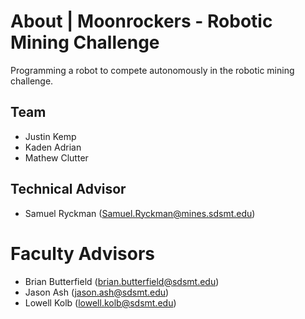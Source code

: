# About | Moonrockers - Robotic Mining Challenge

Programming a robot to compete autonomously in the robotic mining challenge. 

## Team
- Justin Kemp
- Kaden Adrian
- Mathew Clutter


## Technical Advisor
- Samuel Ryckman (Samuel.Ryckman@mines.sdsmt.edu)

# Faculty Advisors
- Brian Butterfield (brian.butterfield@sdsmt.edu)
- Jason Ash (jason.ash@sdsmt.edu)
- Lowell Kolb (lowell.kolb@sdsmt.edu)

